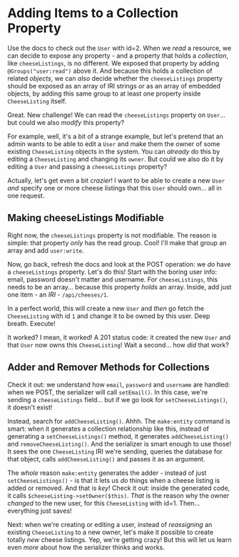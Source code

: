 # Adding Items to a Collection Property

Use the docs to check out the `User` with id=2. When we *read* a resource, we
can decide to expose any property - and a property that holds a *collection*, like `cheeseListings`, is no different. We exposed that property by adding
`@Groups("user:read")` above it. And because this holds a collection of related
*objects*, we can *also* decide whether the `cheeseListings` property should be
exposed as an array of IRI strings *or* as an array of embedded objects, by
adding this same group to at least one property inside `CheeseListing` itself.

Great. New challenge! We can read the `cheeseListings` property on `User`... but
could we also *modify* this property?

For example, well, it's a bit of a strange example, but let's pretend that an admin
wants to be able to edit a `User` and make them the owner of some existing
`CheeseListing` objects in the system. You can *already* do this by editing a
`CheeseListing` and changing its `owner`. But could we also do it by editing a
`User` and passing a `cheeseListings` property?

Actually, let's get even a bit *crazier*! I want to be able to create a new
`User` *and* specify one or more cheese listings that this `User` should
own... all in one request.

## Making cheeseListings Modifiable

Right now, the `cheeseListings` property is not modifiable. The reason is simple:
that property *only* has the read group. Cool! I'll make that group an array
and add `user:write`.

Now, go back, refresh the docs and look at the POST operation: we *do* have
a `cheeseListings` property. Let's do this! Start with the boring user info:
email, password doesn't matter and username. For `cheeseListings`, this needs
to be an array... because this property *holds* an array. Inside, add just one
item - an *IRI* - `/api/cheeses/1`.

In a perfect world, this will create a new `User` and *then* go fetch the
`CheeseListing` with id `1` and change it to be owned by this user. Deep breath.
Execute!

It worked? I mean, it worked! A 201 status code: it created the new `User` and
that `User` now owns this `CheeseListing`! Wait a second... how *did* that work?

## Adder and Remover Methods for Collections

Check it out: we understand how `email`, `password` and `username` are handled:
when we POST, the serializer will call `setEmail()`. In this case, we're sending a
`cheeseListings` field... but if we go look for `setCheeseListings()`, it doesn't
exist!

Instead, search for `addCheeseListing()`. Ahhh. The `make:entity` command is smart:
when it generates a collection relationship like this, instead of generating a
`setCheeseListings()` method, it generates `addCheeseListing()` and
`removeCheeseListing()`. And the serializer is smart enough to use those! It sees
the one `CheeseListing` IRI we're sending, queries the database for that object,
calls `addCheeseListing()` and passes it as an argument.

The *whole* reason `make:entity` generates the adder - instead of just
`setCheeseListings()` - is that it lets us *do* things when a cheese listing is
added or removed. And that is *key*! Check it out: inside the generated code, it
calls `$cheeseListing->setOwner($this)`. *That* is the reason why the owner *changed*
to the new user, for this `CheeseListing` with id=1. Then... everything just saves!

Next: when we're creating or editing a user, instead of *reassigning* an existing
`CheeseListing` to a new owner, let's make it possible to create totally *new*
cheese listings. Yep, we're getting crazy! But this will let us learn even *more*
about how the serializer thinks and works.
